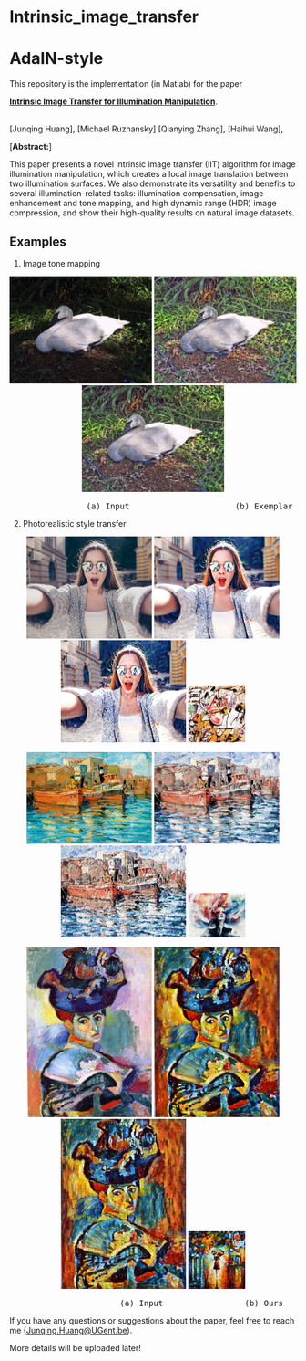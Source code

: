 # Intrinsic_image_transfer

# AdaIN-style
This repository is the implementation  (in Matlab) for the paper

[**Intrinsic Image Transfer for Illumination Manipulation**](https://arxiv.org/abs/2107.00704).

<br>
[Junqing Huang],
[Michael Ruzhansky]
[Qianying Zhang],
[Haihui Wang],
<br>


[**Abstract:**]


This paper presents a novel intrinsic image transfer (IIT) algorithm for image illumination manipulation, which creates a local image translation between two illumination surfaces. We also demonstrate its versatility and benefits to several illumination-related tasks: illumination compensation, image enhancement and tone mapping, and high dynamic range (HDR) image compression, and show their high-quality results on natural image datasets.


## Examples

1. Image tone mapping
<p align='center'>
    <img src='./imgs/swan_src.png' width="250px"/>
    <img src='./imgs/swan_clahe.png' width="250px">
    <img src='./imgs/swan_ours.png' width="250px">
</p>

<p align='center'>
<pre>
                (a) Input                      (b) Exemplar                   (c) Ours
</pre>
</p>


2. Photorealistic style transfer

<p align='center'>
  <img src='./imgs/content2.png' width="220px">
  <img src='./imgs/ours2.png' width="220px">
  <img src='./imgs/exemplar2.png' width="220px">
  <img src='./imgs/style2.png' width="100px">
</p>


<p align='center'>
  <img src='./imgs/content3.png' width="220px">
  <img src='./imgs/ours3.png' width="220px">
  <img src='./imgs/exemplar3.png' width="220px">
  <img src='./imgs/style3.png' width="100px">
</p>

<p align='center'>
  <img src='./imgs/content1.png' width="220px">
  <img src='./imgs/ours1.png' width="220px">
  <img src='./imgs/exemplar1.png' width="220px">
  <img src='./imgs/style1.png' width="100px">
</p>

<p align='center'>
<pre>
                       (a) Input                 (b) Ours                 (c) Exemplar        (d) Reference style
</pre>
</p>

If you have any questions or suggestions about the paper, feel free to reach me (Junqing.Huang@UGent.be).

More details will be uploaded later!
